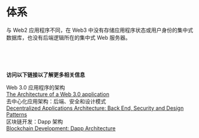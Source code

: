 # 体系
与 Web2 应用程序不同，在 Web3 中没有存储应用程序状态或用户身份的集中式数据库，也没有后端逻辑所在的集中式 Web 服务器。

<br>
<br>
<br>

**访问以下链接以了解更多相关信息**<br>

Web 3.0 应用程序的架构<br>
[The Architecture of a Web 3.0 application](https://www.preethikasireddy.com/post/the-architecture-of-a-web-3-0-application)<br>
去中心化应用架构：后端、安全和设计模式<br>
[Decentralized Applications Architecture: Back End, Security and Design Patterns](https://www.freecodecamp.org/news/<br>how-to-design-a-secure-backend-for-your-decentralized-application-9541b5d8bddb/)<br>
区块链开发：Dapp 架构<br>
[Blockchain Development: Dapp Architecture](https://youtu.be/KBSq8-LnUDI?t=286)<br>